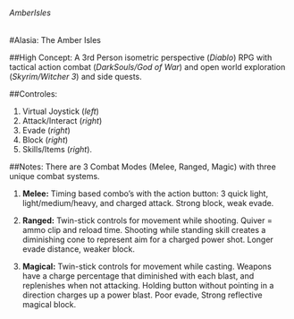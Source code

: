 ###### _AmberIsles_

#Alasia: The Amber Isles

##High Concept:
A 3rd Person isometric perspective (*Diablo*) RPG with tactical action combat (*DarkSouls/God of War*) and open world exploration (*Skyrim/Witcher 3*) and side quests.

##Controles: 
1. Virtual Joystick (*left*)
2. Attack/Interact (*right*)
3. Evade (*right*)
4. Block (*right*)
5. Skills/Items (*right*).

##Notes:
There are 3 Combat Modes (Melee, Ranged, Magic) with three unique combat systems.

1. **Melee:** Timing based combo’s with the action button: 3 quick light, light/medium/heavy, and charged attack. Strong block, weak evade.

2. **Ranged:** Twin-stick controls for movement while shooting. Quiver = ammo clip and reload time. Shooting while standing skill creates a diminishing cone to represent aim for a charged power shot. Longer evade distance, weaker block.

3. **Magical:** Twin-stick controls for movement while casting. Weapons have a charge percentage that diminished with each blast, and replenishes when not attacking. Holding button without pointing in a direction charges up a power blast. Poor evade, Strong reflective magical block.
